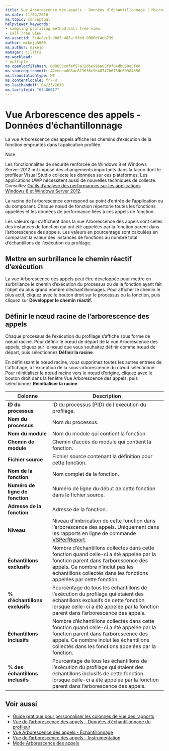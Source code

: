 ```yaml
---
title: Vue Arborescence des appels - Données d’échantillonnage | Microsoft Docs
ms.date: 11/04/2016
ms.topic: conceptual
helpviewer_keywords:
- sampling profiling method,Call Tree view
- Call Tree view
ms.assetid: 5c4e8ec3-d0d3-485a-93bd-9060df4eb739
author: mikejo5000
ms.author: mikejo
manager: jillfra
ms.workload:
- multiple
ms.openlocfilehash: 6d0655c0faf57a72d6e99ba65f9f84db059e5fe0
ms.sourcegitcommit: 47eeeeadd84c879636e9d48747b615de69384356
ms.translationtype: HT
ms.contentlocale: fr-FR
ms.lasthandoff: 04/23/2019
ms.locfileid: "63406017"
---
```

# <a name="call-tree-view---sampling-data"></a>Vue Arborescence des appels - Données d’échantillonnage
La vue Arborescence des appels affiche les chemins d’exécution de la fonction empruntés dans l’application profilée.

> [!NOTE]
> Les fonctionnalités de sécurité renforcée de Windows 8 et Windows Server 2012 ont imposé des changements importants dans la façon dont le profileur Visual Studio collecte les données sur ces plateformes. Les applications UWP nécessitent aussi de nouvelles techniques de collecte. Consultez [Outils d’analyse des performances sur les applications Windows 8 et Windows Server 2012](../profiling/performance-tools-on-windows-8-and-windows-server-2012-applications.md).

 La racine de l’arborescence correspond au point d’entrée de l’application ou du composant. Chaque nœud de fonction répertorie toutes les fonctions appelées et les données de performance liées à ces appels de fonction.

 Les valeurs qui s’affichent dans la vue Arborescence des appels sont celles des instances de fonction qui ont été appelées par la fonction parent dans l’arborescence des appels. Les valeurs en pourcentage sont calculées en comparant la valeur des instances de fonctions au nombre total d’échantillons de l’exécution du profilage.

## <a name="highlight-the-execution-hot-path"></a>Mettre en surbrillance le chemin réactif d’exécution
 La vue Arborescence des appels peut être développée pour mettre en surbrillance le chemin d’exécution du processus ou de la fonction ayant fait l’objet du plus grand nombre d’échantillonnages. Pour afficher le chemin le plus actif, cliquez avec le bouton droit sur le processus ou la fonction, puis cliquez sur **Développer le chemin réactif**.

## <a name="set-the-call-tree-root-node"></a>Définir le nœud racine de l’arborescence des appels
 Chaque processus de l’exécution du profilage s’affiche sous forme de nœud racine. Pour définir le nœud de départ de la vue Arborescence des appels, cliquez sur le nœud que vous souhaitez définir comme nœud de départ, puis sélectionnez **Définir la racine**.

 En définissant le nœud racine, vous supprimez toutes les autres entrées de l'affichage, à l'exception de la sous-arborescence du nœud sélectionné. Pour réinitialiser le nœud racine vers le nœud d’origine, cliquez avec le bouton droit dans la fenêtre Vue Arborescence des appels, puis sélectionnez **Réinitialiser la racine**.

|Colonne|Description|
|------------|-----------------|
|**ID du processus**|ID du processus (PID) de l'exécution du profilage.|
|**Nom du processus**|Nom du processus.|
|**Nom du module**|Nom du module qui contient la fonction.|
|**Chemin de module**|Chemin d’accès du module qui contient la fonction.|
|**Fichier source**|Fichier source contenant la définition pour cette fonction.|
|**Nom de la fonction**|Nom complet de la fonction.|
|**Numéro de ligne de fonction**|Numéro de ligne du début de cette fonction dans le fichier source.|
|**Adresse de la fonction**|Adresse de la fonction.|
|**Niveau**|Niveau d’imbrication de cette fonction dans l’arborescence des appels. Uniquement dans les rapports en ligne de commande [VSPerfReport](../profiling/vsperfreport.md).|
|**Échantillons exclusifs**|Nombre d’échantillons collectés dans cette fonction quand celle-ci a été appelée par la fonction parent dans l’arborescence des appels. Ce nombre n’inclut pas les échantillons collectés dans les fonctions appelées par cette fonction.|
|**% d’échantillons exclusifs**|Pourcentage de tous les échantillons de l’exécution du profilage qui étaient des échantillons exclusifs de cette fonction lorsque celle-ci a été appelée par la fonction parent dans l’arborescence des appels.|
|**Échantillons inclusifs**|Nombre d’échantillons collectés dans cette fonction quand celle-ci a été appelée par la fonction parent dans l’arborescence des appels. Ce nombre inclut les échantillons collectés dans les fonctions appelées par la fonction.|
|**% des échantillons inclusifs**|Pourcentage de tous les échantillons de l’exécution du profilage qui étaient des échantillons inclusifs de cette fonction lorsque celle-ci a été appelée par la fonction parent dans l’arborescence des appels.|

## <a name="see-also"></a>Voir aussi
- [Guide pratique pour personnaliser les colonnes de vue des rapports](../profiling/how-to-customize-report-view-columns.md)
- [Vue de l’arborescence des appels - Données d’échantillonnage du profileur](../profiling/call-Tree-view-sampling-data.md)
- [Vue Arborescence des appels - Échantillonnage](../profiling/call-tree-view-dotnet-memory-sampling-data.md)
- [Vue de l’arborescence des appels - Instrumentation](../profiling/call-tree-view-dotnet-memory-instrumentation-data.md)
- [Mode Arborescence des appels](../profiling/call-tree-view-instrumentation-data.md)